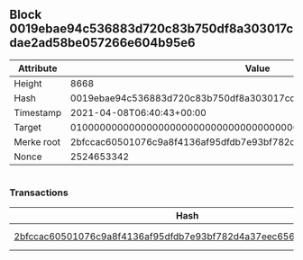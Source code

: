 ## Block 0019ebae94c536883d720c83b750df8a303017cdae2ad58be057266e604b95e6

Attribute | Value
--- | ---
Height | 8668
Hash | 0019ebae94c536883d720c83b750df8a303017cdae2ad58be057266e604b95e6
Timestamp | 2021-04-08T06:40:43+00:00
Target | 0100000000000000000000000000000000000000000000000000000000000000
Merke root | 2bfccac60501076c9a8f4136af95dfdb7e93bf782d4a37eec656a9e511deaa9b
Nonce | 2524653342

```

```

### Transactions

Hash | Amount
--- | ---
[2bfccac60501076c9a8f4136af95dfdb7e93bf782d4a37eec656a9e511deaa9b](2bfccac60501076c9a8f4136af95dfdb7e93bf782d4a37eec656a9e511deaa9b.md) | 10.00000000 SKEPTI 

